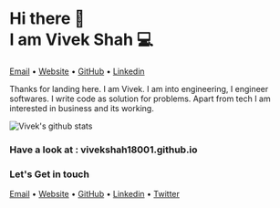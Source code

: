 <h1>Hi there 👋<br>
I am Vivek Shah 💻</h1>

<p >
  <a href="mailto:vivekshah9969@gmail.com">Email</a> •
  <a href="https://vivekshah1801.github.io/">Website</a> •
  <a href="https://github.com/vivekshah1801/">GitHub</a> •
  <a href="https://www.linkedin.com/in/vivekshah1801/">Linkedin</a>
</p>


Thanks for landing here. I am Vivek.
I am into engineering, I engineer softwares. I write code as solution for problems. Apart from tech I am interested in business and its working.

<!-- ## Some of my work

<a href="https://github.com/vivekshah1801/Instagram-Fried-Potato">
  <img src="https://github-readme-stats.vercel.app/api/pin/?username=vivekshah1801&repo=Instagram-Fried-Potato" />
</a>

<a href="https://github.com/vivekshah1801/Worth-Watch">
  <img src="https://github-readme-stats.vercel.app/api/pin/?username=vivekshah1801&repo=Worth-Watch" />
</a>

<a href="https://github.com/vivekshah1801/BatMan">
  <img src="https://github-readme-stats.vercel.app/api/pin/?username=vivekshah1801&repo=BatMan" />
</a>

<a href="https://github.com/vivekshah1801/Peer-Code-Review">
  <img src="https://github-readme-stats.vercel.app/api/pin/?username=vivekshah1801&repo=Peer-Code-Review" />
</a>

<a href="https://github.com/vivekshah1801/Get-My-GitHub">
  <img src="https://github-readme-stats.vercel.app/api/pin/?username=vivekshah1801&repo=Get-My-GitHub" />
</a> -->

![Vivek's github stats](https://github-readme-stats.vercel.app/api/?username=vivekshah1801&show_icons=true&title_color=ffd1dc&icon_color=79ff97&text_color=ffd1dc&bg_color=151515)

### Have a look at : vivekshah18001.github.io

### Let's Get in touch
<p >
  <a href="mailto:vivekshah9969@gmail.com">Email</a> •
  <a href="https://vivekshah1801.github.io/">Website</a> •
  <a href="https://github.com/vivekshah1801/">GitHub</a> •
  <a href="https://www.linkedin.com/in/vivekshah1801/">Linkedin</a> •
  <a href="https://twitter.com/vivekshah1801">Twitter</a>
</p>
